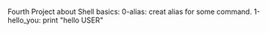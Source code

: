 Fourth Project about Shell basics:
0-alias: creat alias for some command.
1-hello_you: print "hello USER"
